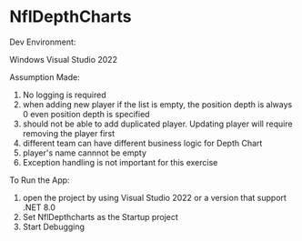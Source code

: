# NflDepthCharts

Dev Environment:

Windows
Visual Studio 2022

Assumption Made:
1. No logging is required 
2. when adding new player if the list is empty, the position depth is always 0 even position depth is specified
3. should not be able to add duplicated player. Updating player will require removing the player first
4. different team can have different business logic for Depth Chart
5. player's name cannnot be empty
6. Exception handling is not important for this exercise

To Run the App:
1. open the project by using Visual Studio 2022 or a version that support .NET 8.0
1. Set NflDepthcharts as the Startup project
2. Start Debugging